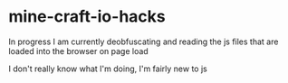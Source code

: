 # mine-craft-io-hacks
In progress
I am currently deobfuscating and reading the js files that are loaded into the browser on page load

I don't really know what I'm doing, I'm fairly new to js
